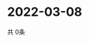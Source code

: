 # 2022-03-08
  共 0条

  <!-- BEGIN -->
  <!-- 最后更新时间Tue Mar 08 2022 06:07:47 GMT+0000 (Coordinated Universal Time) -->
  
  <!-- END -->
  
  